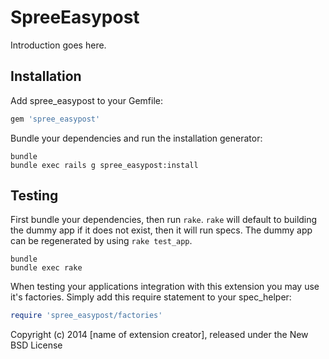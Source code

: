 SpreeEasypost
=============

Introduction goes here.

Installation
------------

Add spree_easypost to your Gemfile:

```ruby
gem 'spree_easypost'
```

Bundle your dependencies and run the installation generator:

```shell
bundle
bundle exec rails g spree_easypost:install
```

Testing
-------

First bundle your dependencies, then run `rake`. `rake` will default to building the dummy app if it does not exist, then it will run specs. The dummy app can be regenerated by using `rake test_app`.

```shell
bundle
bundle exec rake
```

When testing your applications integration with this extension you may use it's factories.
Simply add this require statement to your spec_helper:

```ruby
require 'spree_easypost/factories'
```

Copyright (c) 2014 [name of extension creator], released under the New BSD License
